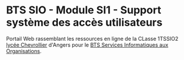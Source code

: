 # BTS SIO - Module SI1 - Support système des accès utilisateurs

Portail Web rassemblant les ressources en ligne de la CLasse 1TSSIO2 [lycée Chevrollier](http://lcasio.github.io/1TSSIO2-si1.github.io/) d'Angers pour le [BTS Services Informatiques aux Organisations](http://www.reseaucerta.org/BTS%20SIO).
